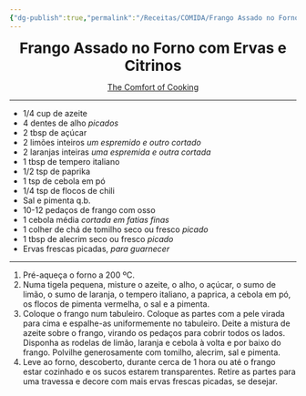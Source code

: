 ```yaml
---
{"dg-publish":true,"permalink":"/Receitas/COMIDA/Frango Assado no Forno com Ervas e Citrinos/"}
---
```



<div style="text-align: center;"> <span style="font-size: 26px;"><b>Frango Assado no Forno com Ervas e Citrinos</b></span> </div>

<span class="center"> <center> [The Comfort of Cooking](https://www.thecomfortofcooking.com/2013/04/herb-and-citrus-oven-roasted-chicken.html) </center></span>

---
- 1/4 cup de azeite
- 4 dentes de alho *picados*
- 2 tbsp de açúcar
- 2 limões inteiros *um espremido e outro cortado*
- 2 laranjas inteiras *uma espremida e outra cortada*
- 1 tbsp de tempero italiano
- 1/2 tsp de paprika
- 1 tsp de cebola em pó
- 1/4 tsp de flocos de chili
- Sal e pimenta q.b.
- 10-12 pedaços de frango com osso
- 1 cebola média *cortada em fatias finas*
- 1 colher de chá de tomilho seco ou fresco *picado*
- 1 tbsp de alecrim seco ou fresco *picado*
- Ervas frescas picadas, *para guarnecer* 
---
1. Pré-aqueça o forno a 200 ºC.
2. Numa tigela pequena, misture o azeite, o alho, o açúcar, o sumo de limão, o sumo de laranja, o tempero italiano, a paprica, a cebola em pó, os flocos de pimenta vermelha, o sal e a pimenta.
3. Coloque o frango num tabuleiro. Coloque as partes com a pele virada para cima e espalhe-as uniformemente no tabuleiro. Deite a mistura de azeite sobre o frango, virando os pedaços para cobrir todos os lados. Disponha as rodelas de limão, laranja e cebola à volta e por baixo do frango. Polvilhe generosamente com tomilho, alecrim, sal e pimenta.
4. Leve ao forno, descoberto, durante cerca de 1 hora ou até o frango estar cozinhado e os sucos estarem transparentes. Retire as partes para uma travessa e decore com mais ervas frescas picadas, se desejar.